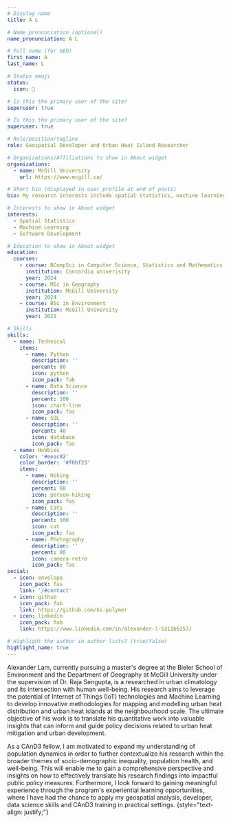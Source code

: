 ```yaml
---
# Display name
title: A L

# Name pronunciation (optional)
name_pronunciation: A L

# Full name (for SEO)
first_name: A
last_name: L

# Status emoji
status:
  icon: 🌿

# Is this the primary user of the site?
superuser: true

# Is this the primary user of the site?
superuser: true

# Role/position/tagline
role: Geospatial Developer and Urban Heat Island Researcher

# Organizations/Affiliations to show in About widget
organizations:
  - name: McGill University 
    url: https://www.mcgill.ca/

# Short bio (displayed in user profile at end of posts)
bio: My research interests include spatial statistics, machine learning and its application in spatial sciences. 

# Interests to show in About widget
interests:
  - Spatial Statistics
  - Machine Learning
  - Software Development

# Education to show in About widget
education:
  courses:
    - course: BCompSci in Computer Science, Statistics and Mathematics
      institution: Concordia univerisity
      year: 2024
    - course: MSc in Geography
      institution: McGill University
      year: 2024
    - course: BSc in Environment
      institution: McGill University
      year: 2021

# Skills
skills:
  - name: Technical
    items:
      - name: Python
        description: ''
        percent: 80
        icon: python
        icon_pack: fab
      - name: Data Science
        description: ''
        percent: 100
        icon: chart-line
        icon_pack: fas
      - name: SQL
        description: ''
        percent: 40
        icon: database
        icon_pack: fas
  - name: Hobbies
    color: '#eeac02'
    color_border: '#f0bf23'
    items:
      - name: Hiking
        description: ''
        percent: 60
        icon: person-hiking
        icon_pack: fas
      - name: Cats
        description: ''
        percent: 100
        icon: cat
        icon_pack: fas
      - name: Photography
        description: ''
        percent: 80
        icon: camera-retro
        icon_pack: fas
social:
  - icon: envelope
    icon_pack: fas
    link: '/#contact'
  - icon: github
    icon_pack: fab
    link: https://github.com/hi-polymer
  - icon: linkedin
    icon_pack: fab
    link: https://www.linkedin.com/in/alexander-l-5311b6257/

# Highlight the author in author lists? (true/false)
highlight_name: true
---
```


Alexander Lam, currently pursuing a master's degree at the Bieler School of Environment and the Department of Geography at McGill University under the supervision of Dr. Raja Sengupta, is a researched in urban climatology and its intersection with human well-being. His research aims to leverage the potential of Internet of Things (IoT) technologies and Machine Learning to develop innovative methodologies for mapping and modelling urban heat distribution and urban heat islands at the neighbourhood scale. The ultimate objective of his work is to translate his quantitative work into valuable insights that can inform and guide policy decisions related to urban heat mitigation and urban development. 

As a CAnD3 fellow, I am motivated to expand my understanding of population dynamics in order to further contextualize his research within the broader themes of socio-demographic inequality, population health, and well-being. This will enable me to gain a comprehensive perspective and insights on how to effectively translate his research findings into impactful public policy measures. Furthermore, I look forward to gaining meaningful experience through the program's experiential learning opportunities, where I have had the chance to apply my geospatial analysis, developer, data science skills and CAnD3 training in practical settings.
{style="text-align: justify;"}
